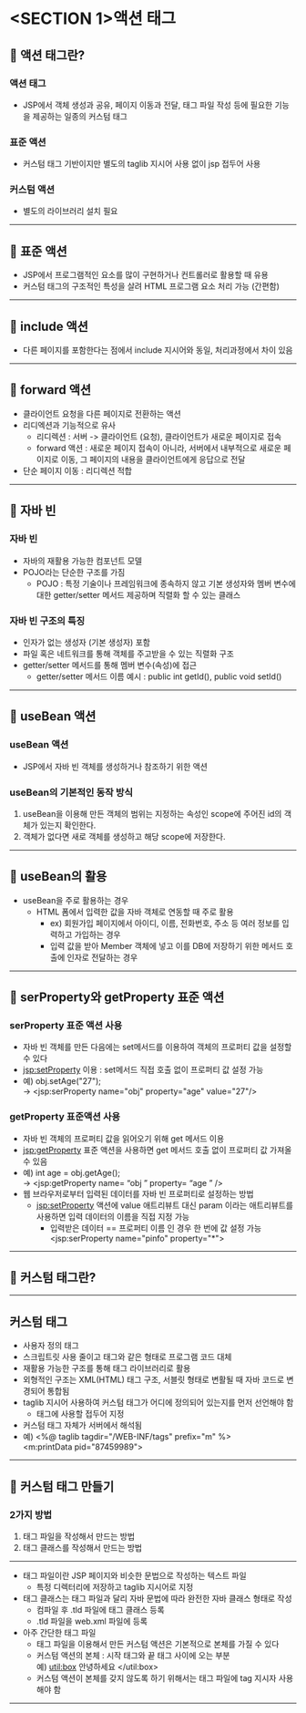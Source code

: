 # <SECTION 1>액션 태그
## 📘 액션 태그란?
### 액션 태그
- JSP에서 객체 생성과 공유, 페이지 이동과 전달, 태그 파일 작성 등에 필요한 기능을 제공하는 일종의 커스텀 태그

### 표준 액션
- 커스텀 태그 기반이지만 별도의 taglib 지시어 사용 없이 jsp 접두어 사용

### 커스텀 액션
- 별도의 라이브러리 설치 필요
---
## 📘 표준 액션
- JSP에서 프로그램적인 요소를 많이 구현하거나 컨트롤러로 활용할 때 유용
- 커스텀 태그의 구조적인 특성을 살려 HTML 프로그램 요소 처리 가능 (간편함)
---
## 📘 include 액션
- 다른 페이지를 포함한다는 점에서 include 지시어와 동일, 처리과정에서 차이 있음
---
## 📘 forward 액션
- 클라이언트 요청을 다른 페이지로 전환하는 액션
- 리디엑션과 기능적으로 유사
  - 리디렉션 : 서버 -> 클라이언트 (요청), 클라이언트가 새로운 페이지로 접속
  - forward 액션 : 새로운 페이지 접속이 아니라, 서버에서 내부적으로 새로운 페이지로 이동, 그 페이지의 내용을 클라이언트에게 응답으로 전달
- 단순 페이지 이동 : 리디렉션 적합
---
## 📘 자바 빈
### 자바 빈
- 자바의 재활용 가능한 컴포넌트 모델
- POJO라는 단순한 구조를 가짐
  - POJO : 특정 기술이나 프레임워크에 종속하지 않고 기본 생성자와 멤버 변수에 대한 getter/setter 메서드 제공하며 직렬화 할 수 있는 클래스
### 자바 빈 구조의 특징
- 인자가 없는 생성자 (기본 생성자) 포함
- 파일 혹은 네트워크를 통해 객체를 주고받을 수 있는 직렬화 구조
- getter/setter 메서드를 통해 멤버 변수(속성)에 접근
  - getter/setter 메서드 이름 예시 : public int getId(), public void setId()
---
## 📘 useBean 액션
###  useBean 액션
- JSP에서 자바 빈 객체를 생성하거나 참조하기 위한 액션
###  useBean의 기본적인 동작 방식
1. useBean을 이용해 만든 객체의 범위는 지정하는 속성인 scope에 주어진 id의 객체가 있는지 확인한다.
2. 객체가 없다면 새로 객체를 생성하고 해당 scope에 저장한다.
---
## 📘 useBean의 활용
- useBean을 주로 활용하는 경우
  - HTML 폼에서 입력한 값을 자바 객체로 연동할 때 주로 활용
    - ex) 회원가입 페이지에서 아이디, 이름, 전화번호, 주소 등 여러 정보를 입력하고 가입하는 경우
    - 입력 값을 받아 Member 객체에 넣고 이를 DB에 저장하기 위한 메서드 호출에 인자로 전달하는 경우
---
## 📘 serProperty와 getProperty 표준 액션
### serProperty 표준 액션 사용
- 자바 빈 객체를 만든 다음에는 set메서드를 이용하여 객체의 프로퍼티 값을 설정할 수 있다
- <jsp:setProperty> 이용 : set메서드 직접 호출 없이 프로퍼티 값 설정 가능  
- 예) obj.setAge("27");  
-> <jsp:serProperty name="obj" property="age" value="27"/>
### getProperty 표준액션 사용
- 자바 빈 객체의 프로퍼티 값을 읽어오기 위해 get 메서드 이용
- <jsp:getProperty> 표준 액션을 사용하면 get 메서드 호출 없이 프로퍼티 값 가져올 수 있음  
- 예) int age = obj.getAge();  
-> <jsp:getProperty name= “obj ” property= “age ” />
- 웹 브라우저로부터 입력된 데이터를 자바 빈 프로퍼티로 설정하는 방법
  - <jsp:setProperty> 액션에 value 애트리뷰트 대신 param 이라는 애트리뷰트를 사용하면 입력 데이터의 이름을 직접 지정 가능
    - 입력받은 데이터 == 프로퍼티 이름 인 경우 한 번에 값 설정 가능  
    <jsp:serProperty name="pinfo" property="*">
---
## 📘 커스텀 태그란?
---
## 커스텀 태그
- 사용자 정의 태그
- 스크립트릿 사용 줄이고 태그와 같은 형태로 프로그램 코드 대체
- 재활용 가능한 구조를 통해 태그 라이브러리로 활용
- 외형적인 구조는 XML(HTML) 태그 구조, 서블릿 형태로 변활될 때 자바 코드로 변경되어 통합됨
- taglib 지시어 사용하여 커스텀 태그가 어디에 정의되어 있는지를 먼저 선언해야 함
  - 태그에 사용할 접두어 지정
- 커스텀 태그 자체가 서버에서 해석됨
- 예) <%@ taglib tagdir="/WEB-INF/tags" prefix="m" %>  
<m:printData pid="87459989">
---
## 📘 커스텀 태그 만들기
### 2가지 방법
1. 태그 파일을 작성해서 만드는 방법
2. 태그 클래스를 작성해서 만드는 방법
--- 
- 태그 파일이란 JSP 페이지와 비슷한 문법으로 작성하는 텍스트 파일
  - 특정 디렉터리에 저장하고 taglib 지시어로 지정
- 태그 클래스는 태그 파일과 달리 자바 문법에 따라 완전한 자바 클래스 형태로 작성
  - 컴파일 후 .tld 파일에 태그 클래스 등록
  - .tld 파일을 web.xml 파일에 등록
- 아주 간단한 태그 파일
    - 태그 파일을 이용해서 만든 커스텀 액션은 기본적으로 본체를 가질 수 있다
    - 커스텀 액션의 본체 : 시작 태그와 끝 태그 사이에 오는 부분  
    예) <util:box> 안녕하세요 </util:box>
    - 커스텀 액션이 본체를 갖지 않도록 하기 위해서는 태그 파일에 tag 지시자 사용해야 함
---